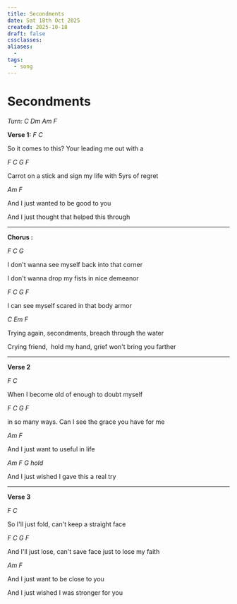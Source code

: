 ```yaml
---
title: Secondments
date: Sat 18th Oct 2025
created: 2025-10-18
draft: false
cssclasses:
aliases: 
  - 
tags: 
  - song
---
```

# Secondments
*Turn: C Dm Am F*

**Verse 1:**
*F C* 

So it comes to this? Your leading me out with a

*F C G F*

Carrot on a stick and sign my life with 5yrs of regret

*Am F*

And I just wanted to be good to you

And I just thought that helped this through

---
**Chorus :**

*F C G*

I don't wanna see myself back into that corner

I don't wanna drop my fists in nice demeanor

*F C G F*

I can see myself scared in that body armor

*C Em F*

Trying again, secondments, breach through the water

Crying friend,  hold my hand, grief won't bring you farther

---
**Verse 2**

*F C*

When I become old of enough to doubt myself

*F C G F*

in so many ways. Can I see the grace you have for me

*Am F*

And I just want to useful in life

*Am F G hold*

And I just wished I gave this a real try

---
**Verse 3**

*F C*

So I'll just fold, can't keep a straight face

*F C G F*

And I'll just lose, can't save face just to lose my faith

*Am F*

And I just want to be close to you

And I just wished I was stronger for you
